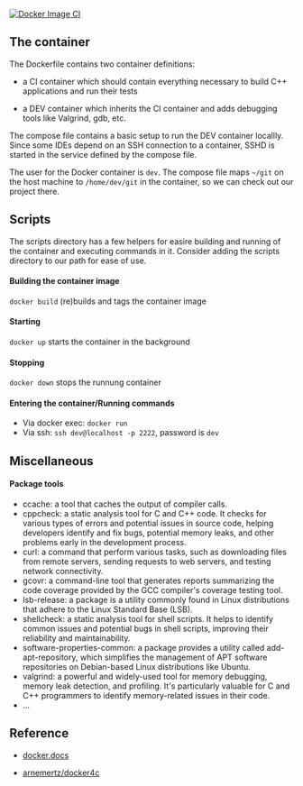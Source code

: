 [![Docker Image CI](https://github.com/s311354/docker-dev-container/actions/workflows/docker-image.yml/badge.svg)](https://github.com/s311354/docker-dev-container/actions/workflows/docker-image.yml)

## The container ##

The Dockerfile contains two container definitions:

- a CI container which should contain everything necessary to build C++ applications and run their tests

- a DEV container which inherits the CI container and adds debugging tools like Valgrind, gdb, etc.

The compose file contains a basic setup to run the DEV container locallly. Since some IDEs depend on an SSH connection to a container, SSHD is started in the service defined by the compose file.

The user for the Docker container is `dev`. The compose file maps `~/git` on the host machine to `/home/dev/git` in the container, so we can check out our project there.

## Scripts ##

The scripts directory has a few helpers for easire building and running of the container and executing commands in it. Consider adding the scripts directory to our path for ease of use.

#### Building the container image  ####

`docker build` (re)builds and tags the container image

#### Starting  ####

`docker up` starts the container in the background

#### Stopping  ####

`docker down` stops the runnung container

#### Entering the container/Running commands  ####

- Via docker exec: `docker run`
- Via ssh: `ssh dev@localhost -p 2222`, password is `dev`

## Miscellaneous ##

#### Package tools ####

- ccache: a tool that caches the output of compiler calls.
- cppcheck: a static analysis tool for C and C++ code. It checks for various types of errors and potential issues in source code, helping developers identify and fix bugs, potential memory leaks, and other problems early in the development process.
- curl: a command that perform various tasks, such as downloading files from remote servers, sending requests to web servers, and testing network connectivity.
- gcovr: a command-line tool that generates reports summarizing the code coverage provided by the GCC compiler's coverage testing tool. 
- lsb-release: a package is a utility commonly found in Linux distributions that adhere to the Linux Standard Base (LSB).
- shellcheck: a static analysis tool for shell scripts. It helps to identify common issues and potential bugs in shell scripts, improving their reliability and maintainability.
- software-properties-common: a package provides a utility called add-apt-repository, which simplifies the management of APT software repositories on Debian-based Linux distributions like Ubuntu. 
- valgrind: a powerful and widely-used tool for memory debugging, memory leak detection, and profiling. It's particularly valuable for C and C++ programmers to identify memory-related issues in their code.
- ...

## Reference ##

- [docker.docs](https://docs.docker.com/)

- [arnemertz/docker4c](https://github.com/arnemertz/docker4c)
